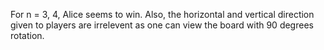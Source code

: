For n = 3, 4, Alice seems to win. Also, the horizontal and vertical direction given to players are irrelevent as one can view the board with 90 degrees rotation.
